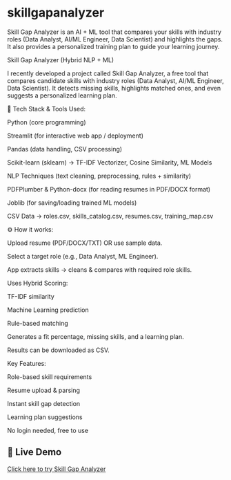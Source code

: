 # skillgapanalyzer
Skill Gap Analyzer is an AI + ML tool that compares your skills with industry roles (Data Analyst, AI/ML Engineer, Data Scientist) and highlights the gaps. It also provides a personalized training plan to guide your learning journey.

Skill Gap Analyzer (Hybrid NLP + ML)

I recently developed a project called Skill Gap Analyzer, a free tool that compares candidate skills with industry roles (Data Analyst, AI/ML Engineer, Data Scientist).
It detects missing skills, highlights matched ones, and even suggests a personalized learning plan.

🔧 Tech Stack & Tools Used:

Python (core programming)

Streamlit (for interactive web app / deployment)

Pandas (data handling, CSV processing)

Scikit-learn (sklearn) → TF-IDF Vectorizer, Cosine Similarity, ML Models

NLP Techniques (text cleaning, preprocessing, rules + similarity)

PDFPlumber & Python-docx (for reading resumes in PDF/DOCX format)

Joblib (for saving/loading trained ML models)

CSV Data → roles.csv, skills_catalog.csv, resumes.csv, training_map.csv

⚙️ How it works:

Upload resume (PDF/DOCX/TXT) OR use sample data.

Select a target role (e.g., Data Analyst, ML Engineer).

App extracts skills → cleans & compares with required role skills.

Uses Hybrid Scoring:

TF-IDF similarity

Machine Learning prediction

Rule-based matching

Generates a fit percentage, missing skills, and a learning plan.

Results can be downloaded as CSV.

 Key Features:

Role-based skill requirements

Resume upload & parsing

Instant skill gap detection

Learning plan suggestions

No login needed, free to use
## 🚀 Live Demo  
[Click here to try Skill Gap Analyzer](https://skillgapanalyzer-9xhgpamacglyp5dkw9jep.streamlit.app/)



